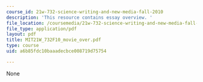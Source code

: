 ```yaml
---
course_id: 21w-732-science-writing-and-new-media-fall-2010
description: 'This resource contains essay overview. '
file_location: /coursemedia/21w-732-science-writing-and-new-media-fall-2010/a6b85fdc10baaadecbce008719d75754_MIT21W_732F10_movie_over.pdf
file_type: application/pdf
layout: pdf
title: MIT21W_732F10_movie_over.pdf
type: course
uid: a6b85fdc10baaadecbce008719d75754

---
```

None